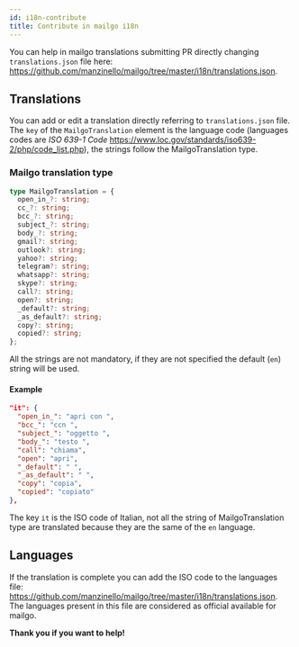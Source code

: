 ```yaml
---
id: i18n-contribute
title: Contribute in mailgo i18n
---
```


You can help in mailgo translations submitting PR directly changing `translations.json` file here: <https://github.com/manzinello/mailgo/tree/master/i18n/translations.json>.

## Translations

You can add or edit a translation directly referring to `translations.json` file. The `key` of the `MailgoTranslation` element is the language code (languages codes are _ISO 639-1 Code_ <https://www.loc.gov/standards/iso639-2/php/code_list.php>), the strings follow the MailgoTranslation type.

### Mailgo translation type

```ts
type MailgoTranslation = {
  open_in_?: string;
  cc_?: string;
  bcc_?: string;
  subject_?: string;
  body_?: string;
  gmail?: string;
  outlook?: string;
  yahoo?: string;
  telegram?: string;
  whatsapp?: string;
  skype?: string;
  call?: string;
  open?: string;
  _default?: string;
  _as_default?: string;
  copy?: string;
  copied?: string;
};
```

All the strings are not mandatory, if they are not specified the default (`en`) string will be used.

#### Example

```json
"it": {
  "open_in_": "apri con ",
  "bcc_": "ccn ",
  "subject_": "oggetto ",
  "body_": "testo ",
  "call": "chiama",
  "open": "apri",
  "_default": " ",
  "_as_default": " ",
  "copy": "copia",
  "copied": "copiato"
},
```

The key `it` is the ISO code of Italian, not all the string of MailgoTranslation type are translated because they are the same of the `en` language.

## Languages

If the translation is complete you can add the ISO code to the languages file: <https://github.com/manzinello/mailgo/tree/master/i18n/translations.json>. The languages present in this file are considered as official available for mailgo.

**Thank you if you want to help!**
